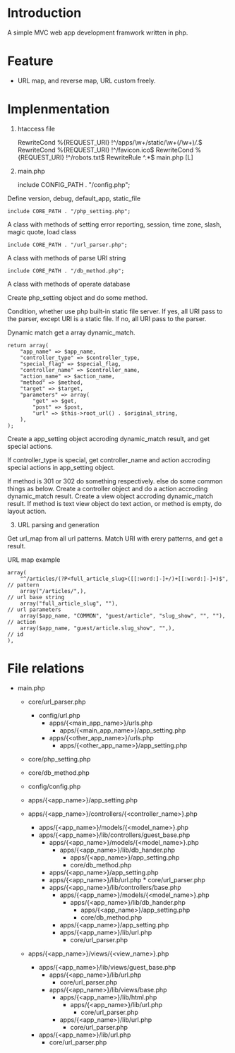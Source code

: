 # Introduction

A simple MVC web app development framwork written in php.

# Feature

* URL map, and reverse map, URL custom freely.

# Implenmentation

1. htaccess file

    RewriteCond %{REQUEST_URI} !^/apps/\w+/static/\w+(/\w+)*/.*$
    RewriteCond %{REQUEST_URI} !^/favicon\.ico$
    RewriteCond %{REQUEST_URI} !^/robots\.txt$
    RewriteRule ^.*$ main.php [L]

2. main.php


    include CONFIG_PATH . "/config.php";

Define version, debug, default_app, static_file

    include CORE_PATH . "/php_setting.php";

A class with methods of setting error reporting, session, time zone, slash, magic quote, load class

    include CORE_PATH . "/url_parser.php";

A class with methods of parse URI string

    include CORE_PATH . "/db_method.php";

A class with methods of operate database

Create php_setting object and do some method.

Condition, whether use php built-in static file server.
If yes, all URI pass to the parser, except URI is a static file.
If no, all URI pass to the parser.

Dynamic match get a array dynamic_match.

    return array(
        "app_name" => $app_name,
        "controller_type" => $controller_type,
        "special_flag" => $special_flag,
        "controller_name" => $controller_name,
        "action_name" => $action_name,
        "method" => $method,
        "target" => $target,
        "parameters" => array(
            "get" => $get,
            "post" => $post,
            "url" => $this->root_url() . $original_string,
        ),
    );

Create a app_setting object accroding dynamic_match result, and get special actions.

If controller_type is special, get controller_name and action accroding special actions in app_setting object.

If method is 301 or 302 do something respectively.
else do some common things as below.
Create a controller object and do a action accroding dynamic_match result.
Create a view object accroding dynamic_match result.
If method is text view object do text action, or method is empty, do layout action.

3. URL parsing and generation

Get url_map from all url patterns.
Match URI with erery patterns, and get a result.

URL map example

    array(
        "^/articles/(?P<full_article_slug>([[:word:]-]+/)+[[:word:]-]+)$",  // pattern
        array("/articles/",),                                               // url base string
        array("full_article_slug", ""),                                     // url parameters
        array($app_name, "COMMON", "guest/article", "slug_show", "", ""),   // action
        array($app_name, "guest/article.slug_show", "",),                   // id
    ),


# File relations

* main.php
    * core/url_parser.php
        * config/url.php
            * apps/{<main_app_name>}/urls.php
                * apps/{<main_app_name>}/app_setting.php
            * apps/{<other_app_name>}/urls.php
                * apps/{<other_app_name>}/app_setting.php
    * core/php_setting.php
    * core/db_method.php
    * config/config.php

    * apps/{<app_name>}/app_setting.php
    * apps/{<app_name>}/controllers/{<controller_name>}.php
        * apps/{<app_name>}/models/{<model_name>}.php
        * apps/{<app_name>}/lib/controllers/guest_base.php
            * apps/{<app_name>}/models/{<model_name>}.php
                * apps/{<app_name>}/lib/db_hander.php
                    * apps/{<app_name>}/app_setting.php
                    * core/db_method.php
            * apps/{<app_name>}/app_setting.php
            * apps/{<app_name>}/lib/url.php
                    * core/url_parser.php
            * apps/{<app_name>}/lib/controllers/base.php
                * apps/{<app_name>}/models/{<model_name>}.php
                    * apps/{<app_name>}/lib/db_hander.php
                        * apps/{<app_name>}/app_setting.php
                        * core/db_method.php
                * apps/{<app_name>}/app_setting.php
                * apps/{<app_name>}/lib/url.php
                    * core/url_parser.php
    * apps/{<app_name>}/views/{<view_name>}.php
        * apps/{<app_name>}/lib/views/guest_base.php
            * apps/{<app_name>}/lib/url.php
                * core/url_parser.php
            * apps/{<app_name>}/lib/views/base.php
                * apps/{<app_name>}/lib/html.php
                    * apps/{<app_name>}/lib/url.php
                        * core/url_parser.php
                * apps/{<app_name>}/lib/url.php
                    * core/url_parser.php
        * apps/{<app_name>}/lib/url.php
            * core/url_parser.php
